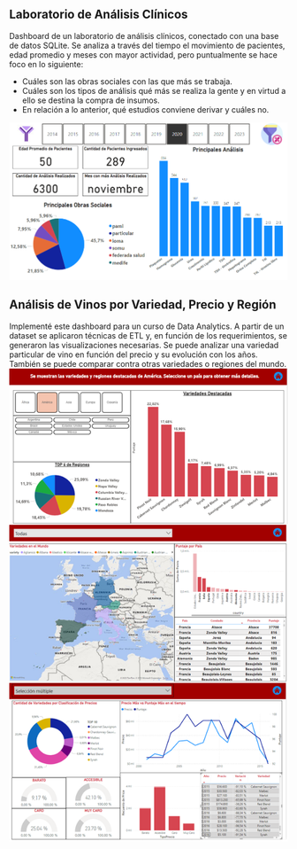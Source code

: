 ## Laboratorio de Análisis Clínicos
Dashboard de un laboratorio de análisis clínicos, conectado con una base de datos SQLite. Se analiza a través del tiempo el movimiento de pacientes, edad promedio y meses con mayor actividad, pero puntualmente se hace foco en lo siguiente:
- Cuáles son las obras sociales con las que más se trabaja.
- Cuáles son los tipos de análisis qué más se realiza la gente y en virtud a ello se destina la compra de insumos.
- En relación a lo anterior, qué estudios conviene derivar y cuáles no.  

![image](CIMA_LAB_preview.png)

## Análisis de Vinos por Variedad, Precio y Región
Implementé este dashboard para un curso de Data Analytics. A partir de un dataset se aplicaron técnicas de ETL y, en función de los requerimientos, se generaron las visualizaciones necesarias. Se puede analizar una variedad particular de vino en función del precio y su evolución con los años. También se puede comparar contra otras variedades o regiones del mundo.
![image](WineAnalysis_preview.png)

